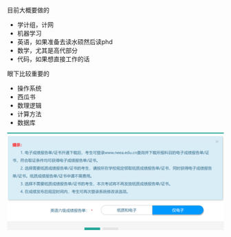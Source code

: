 目前大概要做的
- 学计组，计网
- 机器学习
- 英语，如果准备去读水硕然后读phd
- 数学，尤其是高代部分
- 代码，如果想直接工作的话

眼下比较重要的
- 操作系统
- 西瓜书
- 数理逻辑
- 计算方法
- 数据库

![输入图片说明](/imgs/2024-03-21/KWaBhdBhPESGCxjn.png)
<!--stackedit_data:
eyJoaXN0b3J5IjpbLTE2Mjk5Mzg1NTQsMTg4MzkzMDAwMSwtNj
I2MjA0NTUzXX0=
-->
